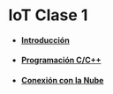 # IoT Clase 1

- #### [Introducción](Intro.md)
- #### [Programación C/C++](progC_digitales.md) 
- #### [Conexión con la Nube](conexion_nube.md) 